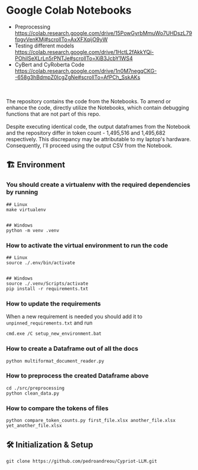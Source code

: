 # Google Colab Notebooks
- Preprocessing
    https://colab.research.google.com/drive/15PowGyrbMmuWo7UHDszL79fqgvVenKMj#scrollTo=AxXFXqijO9yW
- Testing different models
    https://colab.research.google.com/drive/1HctL2fAkkYQi-POhiISeXLrLn5rPNTJe#scrollTo=XiB3JcbY1WS4
- CyBert and CyRoberta Code
    https://colab.research.google.com/drive/1n0M7negqCKG--658g3hBdmpZ0IcgZgNe#scrollTo=AfPCh_SskAKs
<br>
<br>
The repository contains the code from the Notebooks. To amend or enhance the code, directly utilize the Notebooks, which contain debugging functions that are not part of this repo.
<br>
<br>
Despite executing identical code, the output dataframes from the Notebook and the repository differ in token count - 1,495,516 and 1,495,682 respectively. This discrepancy may be attributable to my laptop's hardware. Consequently, I'll proceed using the output CSV from the Notebook.


## :building_construction: Environment

### You should create a virtualenv with the required dependencies by running
```
## Linux
make virtualenv


## Windows
python -m venv .venv
```


### How to activate the virtual environment to run the code
```
## Linux
source ./.env/bin/activate


## Windows
source ./.venv/Scripts/activate
pip install -r requirements.txt
```


### How to update the requirements
When a new requirement is needed you should add it to `unpinned_requirements.txt` and run
```
cmd.exe /C setup_new_environment.bat
```


### How to create a Dataframe out of all the docs
```
python multiformat_document_reader.py
```


### How to preprocess the created Dataframe above
```
cd ./src/preprocessing
python clean_data.py
```


### How to compare the tokens of files
```
python compare_token_counts.py first_file.xlsx another_file.xlsx yet_another_file.xlsx
```


## 🛠 Initialization & Setup
    git clone https://github.com/pedroandreou/Cypriot-LLM.git
